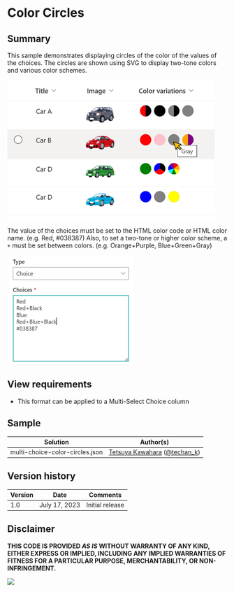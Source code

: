 # Color Circles

## Summary
This sample demonstrates displaying circles of the color of the values of the choices. The circles are shown using SVG to display two-tone colors and various color schemes.

![screenshot of the sample](./assets/screenshot.png)

The value of the choices must be set to the HTML color code or HTML color name. (e.g. Red, #038387) Also, to set a two-tone or higher color scheme, a `+` must be set between colors. (e.g. Orange+Purple, Blue+Green+Gray)

![screenshot of the edit column](./assets/edit-column.png)

## View requirements
- This format can be applied to a Multi-Select Choice column

## Sample

Solution|Author(s)
--------|---------
multi-choice-color-circles.json | [Tetsuya Kawahara](https://github.com/tecchan1107) ([@techan_k](https://twitter.com/techan_k))

## Version history

Version |Date          |Comments
--------|--------------|--------
1.0     |July 17, 2023 |Initial release

## Disclaimer
**THIS CODE IS PROVIDED *AS IS* WITHOUT WARRANTY OF ANY KIND, EITHER EXPRESS OR IMPLIED, INCLUDING ANY IMPLIED WARRANTIES OF FITNESS FOR A PARTICULAR PURPOSE, MERCHANTABILITY, OR NON-INFRINGEMENT.**

<img src="https://pnptelemetry.azurewebsites.net/list-formatting/column-samples/multi-choice-color-circles" />